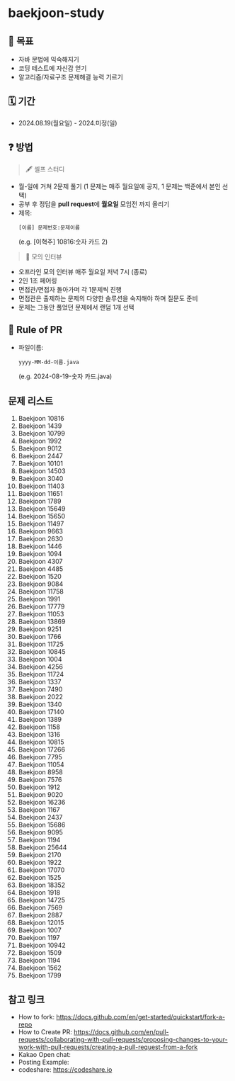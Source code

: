 # baekjoon-study

## 📝 목표

- 자바 문법에 익숙해지기
- 코딩 테스트에 자신감 얻기
- 알고리즘/자료구조 문제해결 능력 기르기

## 🗓 기간

- 2024.08.19(월요일) - 2024.미정(일)

## ❓ 방법

> 🖋 셀프 스터디

- 월-일에 거쳐 2문제 풀기 (1 문제는 매주 월요일에 공지, 1 문제는 백준에서 본인 선택)
- 공부 후 정답을 **pull request**에 **월요일** 모임전 까지 올리기
- 제목:
  ```
  [이름] 문제번호:문제이름
  ```
  (e.g. [이혁주] 10816:숫자 카드 2)
  
> 🔖 모의 인터뷰

- 오프라인 모의 인터뷰 매주 월요일 저녁 7시 (종로)
- 2인 1조 페어링
- 면접관/면접자 돌아가며 각 1문제씩 진행
- 면접관은 출제하는 문제의 다양한 솔루션을 숙지해야 하며 질문도 준비
- 문제는 그동안 풀었던 문제에서 랜덤 1개 선택

  
## 💾 Rule of PR

- 파일이름:
  ```
  yyyy-MM-dd-이름.java
  ```
  (e.g. 2024-08-19-숫자 카드.java)

## 문제 리스트
1. Baekjoon 10816
2. Baekjoon 1439
3. Baekjoon 10799
4. Baekjoon 1992
5. Baekjoon 9012
6. Baekjoon 2447
7. Baekjoon 10101
8. Baekjoon 14503
9. Baekjoon 3040
10. Baekjoon 11403
11. Baekjoon 11651
12. Baekjoon 1789
13. Baekjoon 15649
14. Baekjoon 15650
15. Baekjoon 11497
16. Baekjoon 9663
17. Baekjoon 2630
18. Baekjoon 1446
19. Baekjoon 1094
20. Baekjoon 4307
21. Baekjoon 4485
22. Baekjoon 1520
23. Baekjoon 9084
24. Baekjoon 11758
25. Baekjoon 1991
26. Baekjoon 17779
27. Baekjoon 11053
28. Baekjoon 13869
29. Baekjoon 9251
30. Baekjoon 1766
31. Baekjoon 11725
32. Baekjoon 10845
33. Baekjoon 1004
34. Baekjoon 4256
35. Baekjoon 11724
36. Baekjoon 1337
37. Baekjoon 7490
38. Baekjoon 2022
39. Baekjoon 1340
40. Baekjoon 17140
41. Baekjoon 1389
42. Baekjoon 1158
43. Baekjoon 1316
44. Baekjoon 10815
45. Baekjoon 17266
46. Baekjoon 7795
47. Baekjoon 11054
48. Baekjoon 8958
49. Baekjoon 7576
50. Baekjoon 1912
51. Baekjoon 9020
52. Baekjoon 16236
53. Baekjoon 1167
54. Baekjoon 2437
55. Baekjoon 15686
56. Baekjoon 9095
57. Baekjoon 1194
58. Baekjoon 25644
59. Baekjoon 2170
60. Baekjoon 1922
61. Baekjoon 17070
62. Baekjoon 1525
63. Baekjoon 18352
64. Baekjoon 1918
65. Baekjoon 14725
66. Baekjoon 7569
67. Baekjoon 2887
68. Baekjoon 12015
69. Baekjoon 1007
70. Baekjoon 1197
71. Baekjoon 10942
72. Baekjoon 1509
73. Baekjoon 1194
74. Baekjoon 1562
75. Baekjoon 1799


## 참고 링크
- How to fork: https://docs.github.com/en/get-started/quickstart/fork-a-repo  
- How to Create PR: https://docs.github.com/en/pull-requests/collaborating-with-pull-requests/proposing-changes-to-your-work-with-pull-requests/creating-a-pull-request-from-a-fork
- Kakao Open chat: 
- Posting Example: 
- codeshare: https://codeshare.io
